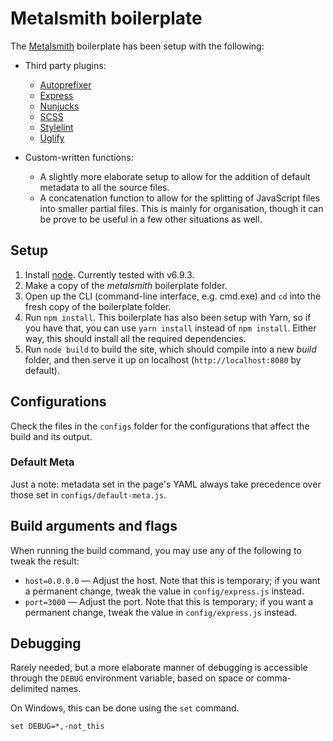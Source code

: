 # Metalsmith boilerplate

The [Metalsmith](http://metalsmith.io) boilerplate has been setup with the following:

- Third party plugins:
    - [Autoprefixer](https://github.com/postcss/autoprefixer)
    - [Express](https://github.com/chiefy/metalsmith-express)
    - [Nunjucks](https://mozilla.github.io/nunjucks/)
    - [SCSS](http://sass-lang.com/)
    - [Stylelint](https://stylelint.io/)
    - [Uglify](https://github.com/ksmithut/metalsmith-uglify)

- Custom-written functions:
    - A slightly more elaborate setup to allow for the addition of default metadata to all the source files.
    - A concatenation function to allow for the splitting of JavaScript files into smaller partial files. This is mainly for organisation, though it can be prove to be useful in a few other situations as well.

## Setup

1. Install [node](http://nodejs.org). Currently tested with v6.9.3.
2. Make a copy of the *metalsmith* boilerplate folder.
3. Open up the CLI (command-line interface, e.g. cmd.exe) and `cd` into the fresh copy of the boilerplate folder.
4. Run `npm install`. This boilerplate has also been setup with Yarn, so if you have that, you can use `yarn install` instead of `npm install`. Either way, this should install all the required dependencies.
5. Run `node build` to build the site, which should compile into a new *build* folder, and then serve it up on localhost (`http://localhost:8080` by default).

## Configurations

Check the files in the `configs` folder for the configurations that affect the build and its output.

### Default Meta

Just a note: metadata set in the page's YAML always take precedence over those set in `configs/default-meta.js`.

## Build arguments and flags

When running the build command, you may use any of the following to tweak the result:

- `host=0.0.0.0` — Adjust the host. Note that this is temporary; if you want a permanent change, tweak the value in `config/express.js` instead.
- `port=3000` — Adjust the port. Note that this is temporary; if you want a permanent change, tweak the value in `config/express.js` instead.

## Debugging

Rarely needed, but a more elaborate manner of debugging is accessible through the `DEBUG` environment variable, based on space or comma-delimited names.

On Windows, this can be done using the `set` command.

    set DEBUG=*,-not_this